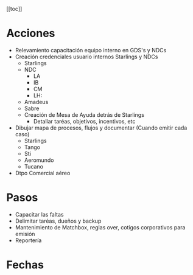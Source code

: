 [[toc]]

# Acciones

- Relevamiento capacitación equipo interno en GDS's y NDCs
- Creación credenciales usuario internos Starlings y NDCs
  - Starlings 
  - NDC 
    - LA
    - IB
    - CM
    - LH:
  - Amadeus
  - Sabre
  - Creación de Mesa de Ayuda detrás de Starlings
    - Detallar taréas, objetivos, incentivos, etc
- Dibujar mapa de procesos, flujos y documentar (Cuando emitir cada caso)
  - Starlings
  - Tango 
  - Sti 
  - Aeromundo
  - Tucano
- Dtpo Comercial aéreo

# Pasos

- Capacitar las faltas
- Delimitar taréas, dueños y backup
- Mantenimiento de Matchbox, reglas over, cotigos corporativos para emisión
- Reportería

# Fechas

